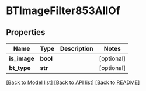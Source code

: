 # BTImageFilter853AllOf

## Properties
Name | Type | Description | Notes
------------ | ------------- | ------------- | -------------
**is_image** | **bool** |  | [optional] 
**bt_type** | **str** |  | [optional] 

[[Back to Model list]](../README.md#documentation-for-models) [[Back to API list]](../README.md#documentation-for-api-endpoints) [[Back to README]](../README.md)



